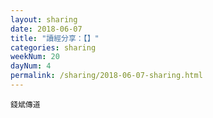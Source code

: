 ```yaml
---
layout: sharing
date: 2018-06-07
title: "讀經分享：【】"
categories: sharing
weekNum: 20
dayNum: 4
permalink: /sharing/2018-06-07-sharing.html
---
```


`錢斌傳道`
